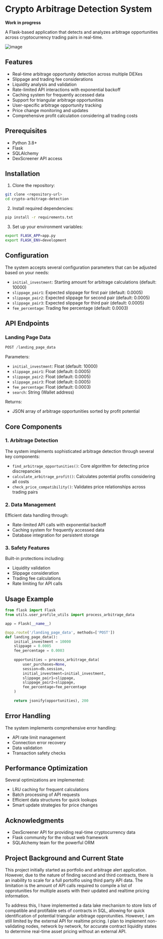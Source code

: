 # Crypto Arbitrage Detection System

**Work in progress**

A Flask-based application that detects and analyzes arbitrage opportunities across cryptocurrency trading pairs in real-time. 

![image](https://github.com/user-attachments/assets/ddd975d6-6b0d-4049-87e2-e670713be36d)

## Features

- Real-time arbitrage opportunity detection across multiple DEXes
- Slippage and trading fee considerations
- Liquidity analysis and validation
- Rate-limited API interactions with exponential backoff
- Caching system for frequently accessed data
- Support for triangular arbitrage opportunities
- User-specific arbitrage opportunity tracking
- Price change monitoring and updates
- Comprehensive profit calculation considering all trading costs

## Prerequisites

- Python 3.8+
- Flask
- SQLAlchemy
- DexScreener API access

## Installation

1. Clone the repository:
```bash
git clone <repository-url>
cd crypto-arbitrage-detection
```

2. Install required dependencies:
```bash
pip install -r requirements.txt
```

3. Set up your environment variables:
```bash
export FLASK_APP=app.py
export FLASK_ENV=development
```

## Configuration

The system accepts several configuration parameters that can be adjusted based on your needs:

- `initial_investment`: Starting amount for arbitrage calculations (default: 10000)
- `slippage_pair1`: Expected slippage for first pair (default: 0.0005)
- `slippage_pair2`: Expected slippage for second pair (default: 0.0005)
- `slippage_pair3`: Expected slippage for third pair (default: 0.0005)
- `fee_percentage`: Trading fee percentage (default: 0.0003)

## API Endpoints

### Landing Page Data
```python
POST /landing_page_data
```

Parameters:
- `initial_investment`: Float (default: 10000)
- `slippage_pair1`: Float (default: 0.0005)
- `slippage_pair2`: Float (default: 0.0005)
- `slippage_pair3`: Float (default: 0.0005)
- `fee_percentage`: Float (default: 0.0003)
- `search`: String (Wallet address)

Returns:
- JSON array of arbitrage opportunities sorted by profit potential

## Core Components

### 1. Arbitrage Detection
The system implements sophisticated arbitrage detection through several key components:

- `find_arbitrage_opportunities()`: Core algorithm for detecting price discrepancies
- `calculate_arbitrage_profit()`: Calculates potential profits considering all costs
- `check_price_compatibility()`: Validates price relationships across trading pairs

### 2. Data Management
Efficient data handling through:

- Rate-limited API calls with exponential backoff
- Caching system for frequently accessed data
- Database integration for persistent storage

### 3. Safety Features
Built-in protections including:

- Liquidity validation
- Slippage consideration
- Trading fee calculations
- Rate limiting for API calls

## Usage Example

```python
from flask import Flask
from utils.user_profile_utils import process_arbitrage_data

app = Flask(__name__)

@app.route('/landing_page_data', methods=['POST'])
def landing_page_data():
    initial_investment = 10000
    slippage = 0.0005
    fee_percentage = 0.0003
    
    opportunities = process_arbitrage_data(
        user_purchases=None,
        session=db.session,
        initial_investment=initial_investment,
        slippage_pair1=slippage,
        slippage_pair2=slippage,
        fee_percentage=fee_percentage
    )
    
    return jsonify(opportunities), 200
```

## Error Handling

The system implements comprehensive error handling:

- API rate limit management
- Connection error recovery
- Data validation
- Transaction safety checks

## Performance Optimization

Several optimizations are implemented:

- LRU caching for frequent calculations
- Batch processing of API requests
- Efficient data structures for quick lookups
- Smart update strategies for price changes

## Acknowledgments

- DexScreener API for providing real-time cryptocurrency data
- Flask community for the robust web framework
- SQLAlchemy team for the powerful ORM

## Project Background and Current State

This project initially started as portfolio and arbitrage alert application. However, due to the nature of finding second and third contracts, there is an inability to scale for a full portolfio using third party API data. The limitation is the amount of API calls required to compile a list of opprotunities for multiple assets with their updated and realtime pricing information. 

To address this, I have implemented a data lake mechanism to store lists of compatible and protifable sets of contracts in SQL, allowing for quick identification of potential triangular arbitrage opprotunities. However, I am still limited by the external API for realtime pricing. I plan to implement non-validating nodes, network by network, for accurate contract liquidity states to determine real-time asset pricing without an external API. 






